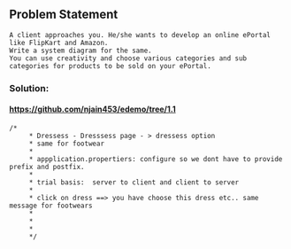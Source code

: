 
## Problem Statement


```text
A client approaches you. He/she wants to develop an online ePortal like FlipKart and Amazon.
Write a system diagram for the same. 
You can use creativity and choose various categories and sub categories for products to be sold on your ePortal.
```

### Solution:

####  https://github.com/njain453/edemo/tree/1.1
```text
/*
     * Dressess - Dresssess page - > dressess option 
     * same for footwear
     * 
     * appplication.propertiers: configure so we dont have to provide prefix and postfix. 
     * 
     * trial basis:  server to client and client to server 
     * 
     * click on dress ==> you have choose this dress etc.. same message for footwears
     * 
     * 
     * 
     */
```
 




